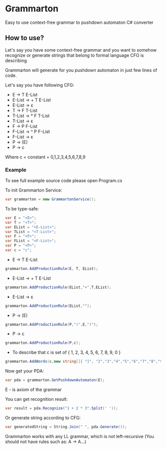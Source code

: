 # Grammarton
Easy to use context-free grammar to pushdown automaton C# converter

## How to use? 

Let's say you have some context-free grammar and you want to somehow recognize or generate strings that belong to formal language CFG is describing

Grammarton will generate for you pushdown automaton in just few lines of code.

Let's say you have following CFG:

- E → T E-List
- E-List → + T E-List
- E-List → ε
- T → F T-List
- T-List → * F T-List
- T-List → ε
- F → P F-List
- F-List → ^ P F-List
- F-List → ε
- P → (E)
- P → c

Where c = constant = 0,1,2,3,4,5,6,7,8,9

### Example 
To see full example source code please open Program.cs

To init Grammarton Service:
```C#
var grammarton = new GrammartonService();
```

To be type-safe:
```C#
var E = "<E>";
var T = "<T>";
var EList = "<E-List>";
var TList = "<T-List>";
var F = "<F>";
var FList = "<F-List>";
var P = "<P>";
var c = "c";
```

- E → T E-List
```C#
grammarton.AddProductionRule(E, T, EList);
```

- E-List → + T E-List
```C#
grammarton.AddProductionRule(EList,"+",T,EList);
```

- E-List → ε
```C#
grammarton.AddProductionRule(EList,"");
```

- P → (E)
```C#
grammarton.AddProductionRule(P,"(",E,")");
```

- P → c
```C#
grammarton.AddProductionRule(P,c);
```

- To describe that c is set of { 1, 2, 3, 4, 5, 6, 7, 8, 9, 0 }
```C#
grammarton.AddWords(c,new string[]{ "1", "2","3","4","5","6","7","8","9","0"});
```

Now get your PDA:
```C#
var pda = grammarton.GetPushdownAutomaton(E);
```

E - is axiom of the grammar

You can get recognition result:
```C#
var result = pda.Recognize("1 + 2 * 3".Split(' '));
```

Or generate string according to CFG:
```C#
var generatedString = String.Join(" ", pda.Generate());
```

Grammarton works with any LL grammar, which is not left-recursive (You should not have rules such as: A → A...)
